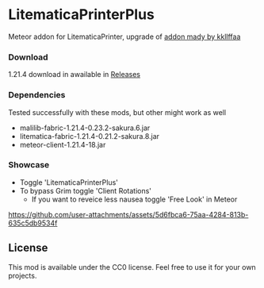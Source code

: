 # LitematicaPrinterPlus

Meteor addon for LitematicaPrinter, upgrade of [addon mady by kkllffaa](https://github.com/kkllffaa/meteor-litematica-printer)

### Download

1.21.4 download in awailable in [Releases](https://github.com/DortyTheGreat/LitematicaPrinterPlus/releases/tag/1.21.4a)

### Dependencies

Tested successfully with these mods, but other might work as well

- malilib-fabric-1.21.4-0.23.2-sakura.6.jar
- litematica-fabric-1.21.4-0.21.2-sakura.8.jar
- meteor-client-1.21.4-18.jar

### Showcase

- Toggle 'LitematicaPrinterPlus'
- To bypass Grim toggle 'Client Rotations'
    - If you want to reveice less nausea toggle 'Free Look' in Meteor

https://github.com/user-attachments/assets/5d6fbca6-75aa-4284-813b-635c5db9534f

## License

This mod is available under the CC0 license. Feel free to use it for your own projects.
